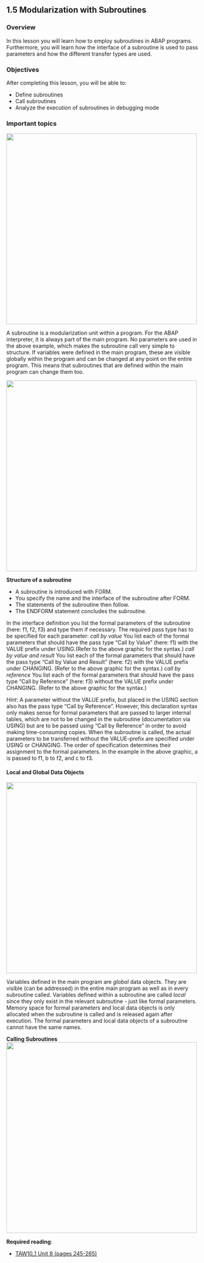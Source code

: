 ## 1.5 Modularization with Subroutines

### Overview
In this lesson you will learn how to employ subroutines in ABAP programs. Furthermore, you will learn how the interface of a subroutine is used to pass parameters and how the different transfer types are used.

### Objectives
After completing this lesson, you will be able to:
- Define subroutines
- Call subroutines
- Analyze the execution of subroutines in debugging mode

### Important topics

<img src="https://github.com/msg-CareerPaths/sap-abap-internship/assets/139317079/844dd7a8-1880-45d1-9c17-a50c83173393" width="500">

A subroutine is a modularization unit within a program. For the ABAP interpreter, it is always part of the main program. No parameters are used in the above example, which makes the subroutine call very simple to structure.
If variables were defined in the main program, these are visible globally within the program and can be changed at any point on the entire program. This means that subroutines that are defined within the main program can change them too.

<img src="https://github.com/msg-CareerPaths/sap-abap-internship/assets/139317079/55cdffe8-a805-4dc0-9163-1f086f356363" width="500">

**Structure of a subroutine**
- A subroutine is introduced with FORM.
- You specify the name and the interface of the subroutine after FORM.
- The statements of the subroutine then follow.
- The ENDFORM statement concludes the subroutine.

In the interface definition you list the formal parameters of the subroutine (here: f1, f2, f3) and type them if necessary. The required pass type has to be specified for each parameter:
*call by value*
You list each of the formal parameters that should have the pass type “Call by Value” (here: f1) with the VALUE prefix under USING.(Refer to the above graphic for the syntax.)
*call by value and result*
You list each of the formal parameters that should have the pass type “Call by Value and Result” (here: f2) with the VALUE prefix under CHANGING. (Refer to the above graphic for the syntax.)
*call by reference*
You list each of the formal parameters that should have the pass type “Call by Reference” (here: f3) without the VALUE prefix under CHANGING. (Refer to the above graphic for the syntax.)

*Hint*: A parameter without the VALUE prefix, but placed in the USING section also has the pass type “Call by Reference”. However, this declaration syntax only makes sense for formal parameters that are passed to larger internal tables, which are not to be changed in the subroutine (documentation via USING) but are to be passed using “Call by Reference” in order to avoid making time-consuming copies.
When the subroutine is called, the actual parameters to be transferred without the VALUE-prefix are specified under USING or CHANGING. The order of specification determines their assignment to the formal parameters. In the example in the above graphic, a is passed to f1, b to f2, and c to f3.

#### Local and Global Data Objects

<img src="https://github.com/msg-CareerPaths/sap-abap-internship/assets/139317079/2f73f713-7eab-4de5-843d-98c06216d1b0" width="500">

Variables defined in the main program are *global* data objects. They are visible (can be addressed) in the entire main program as well as in every subroutine called.
Variables defined within a subroutine are called *local* since they only exist in the relevant subroutine - just like formal parameters. Memory space for formal parameters and local data objects is only allocated when the subroutine is called and is released again after execution.
The formal parameters and local data objects of a subroutine cannot have the same names. 

**Calling Subroutines**
<img src="https://github.com/msg-CareerPaths/sap-abap-internship/assets/139317079/0f525475-4933-44e3-8778-00dac62a211e" width="500">

**Required reading**:
- [TAW10_1 Unit 8 (pages 245-265)](https://msggroup.sharepoint.com/:b:/r/sites/msteams_f974e3/Freigegebene%20Dokumente/General/SAP%20Summer%20School%202023/Training%20materials/TAW/TAW10_1_EN_Col92_FV_Part_NSC.pdf?csf=1&web=1&e=qJJmzd)
  
